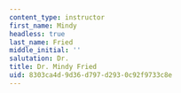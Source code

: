 ```yaml
---
content_type: instructor
first_name: Mindy
headless: true
last_name: Fried
middle_initial: ''
salutation: Dr.
title: Dr. Mindy Fried
uid: 8303ca4d-9d36-d797-d293-0c92f9733c8e
---
```

